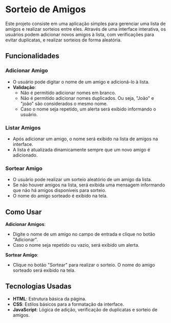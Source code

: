# Sorteio de Amigos

Este projeto consiste em uma aplicação simples para gerenciar uma lista de amigos e realizar sorteios entre eles. Através de uma interface interativa, os usuários podem adicionar novos amigos à lista, com verificações para evitar duplicatas, e realizar sorteios de forma aleatória.

## Funcionalidades

### **Adicionar Amigo**
   - O usuário pode digitar o nome de um amigo e adicioná-lo à lista.
   - **Validação**:
     - Não é permitido adicionar nomes em branco.
     - Não é permitido adicionar nomes duplicados. Ou seja, "João" e "joão" são considerados o mesmo nome.
     - Caso o nome seja repetido, um alerta será exibido informando o usuário.

### **Listar Amigos**
   - Após adicionar um amigo, o nome será exibido na lista de amigos na interface.
   - A lista é atualizada dinamicamente sempre que um novo amigo é adicionado.

### **Sortear Amigo**
   - O usuário pode realizar um sorteio aleatório de um amigo da lista.
   - Se não houver amigos na lista, será exibida uma mensagem informando que não há amigos disponíveis para sorteio.
   - O nome do amigo sorteado é exibido na tela.

## Como Usar

   **Adicionar Amigos**:
   - Digite o nome de um amigo no campo de entrada e clique no botão "Adicionar".
   - Caso o nome seja repetido ou vazio, será exibido um alerta.

   **Sortear Amigo**:
   - Clique no botão "Sortear" para realizar o sorteio. O nome do amigo sorteado será exibido na tela.

## Tecnologias Usadas

- **HTML**: Estrutura básica da página.
- **CSS**: Estilos básicos para a formatação da interface.
- **JavaScript**: Lógica de adição, verificação de duplicatas e sorteio de amigos.
